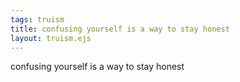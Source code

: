 ```yaml
---
tags: truism
title: confusing yourself is a way to stay honest
layout: truism.ejs
---
```


confusing yourself is a way to stay honest